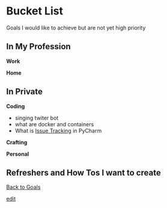 # Bucket List #
Goals I would like to achieve but are not yet high priority

## In My Profession ##

**Work**


**Home**


## In Private ##

**Coding**

- singing twiter bot
- what are docker and containers
- What is [Issue Tracking](https://www.jetbrains.com/help/pycharm/2019.1/settings-version-control-issue-navigation.html?utm_campaign=PC&utm_content=2019.1&utm_medium=link&utm_source=product) in PyCharm

**Crafting**



**Personal**



## Refreshers and How Tos I want to create ##



[Back to Goals](https://ch3ck3rs.github.io/Goals)

[edit](https://github.com/ch3ck3rs/Goals/blob/gh-pages/Bucket-List.md)